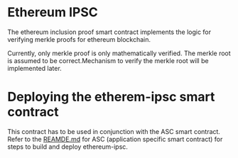 # Ethereum IPSC

The ethereum inclusion proof smart contract implements the logic for verifying
merkle proofs for ethereum blockchain.

Currently, only merkle proof is only mathematically verified. The merkle root is
assumed to be correct.Mechanism to verify the merkle root will be implemented
later.

# Deploying the etherem-ipsc smart contract

This contract has to be used in conjunction with the ASC smart contract. Refer
to the [REAMDE.md](../asc/README.md) for ASC (application specific smart
contract) for steps to build and deploy ethereum-ipsc.

